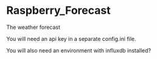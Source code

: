 # Raspberry_Forecast
The weather forecast

You will need an api key in a separate config.ini file.

You will also need an environment with influxdb installed?
